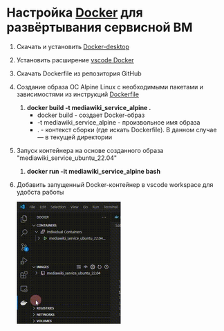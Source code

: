 # Настройка [Docker](https://www.docker.com/ "Официальный сайт Docker") для развёртывания сервисной ВМ

1. Скачать и установить [Docker-desktop](https://www.docker.com/products/docker-desktop/ "Скачать Docker-desktop")
2. Установить расширение [vscode Docker](https://marketplace.visualstudio.com/items?itemName=ms-azuretools.vscode-docker)
3. Cкачать Dockerfile из репозитория GitHub
4. Создание образа ОС Alpine Linux с необходимыми пакетами и зависимостями из инструкций [Dockerfile](/Dockerfile "Ссылка на Dockerfile")
    1. **docker build -t mediawiki_service_alpine .**
        - docker build - создает Docker-образ
        - -t mediawiki_service_alpine - произвольное имя образа
        - . - контекст сборки (где искать Dockerfile). В данном случае — в текущей директории
5. Запуск контейнера на основе созданного образа "mediawiki_service_ubuntu_22.04"
    1. **docker run -it mediawiki_service_alpine bash**

6. Добавить запущенный Docker-контейнер в vscode workspace для удобста работы

    ![Открытие Docker-контейнера в vscode](/Solution/Mediafiles/3.1.%20Service_VM_Docker_setup.gif)